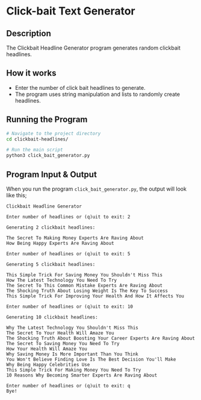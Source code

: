 # Click-bait Text Generator

## Description

The Clickbait Headline Generator program generates random clickbait headlines.

## How it works

- Enter the number of click bait headlines to generate.
- The program uses string manipulation and lists to randomly create headlines.

## Running the Program

```bash
# Navigate to the project directory
cd clickbait-headlines/

# Run the main script
python3 click_bait_generator.py
```

## Program Input & Output

When you run the program `click_bait_generator.py`, the output will look like this;

```
Clickbait Headline Generator

Enter number of headlines or (q)uit to exit: 2

Generating 2 clickbait headlines:

The Secret To Making Money Experts Are Raving About
How Being Happy Experts Are Raving About

Enter number of headlines or (q)uit to exit: 5

Generating 5 clickbait headlines:

This Simple Trick For Saving Money You Shouldn't Miss This
How The Latest Technology You Need To Try
The Secret To This Common Mistake Experts Are Raving About
The Shocking Truth About Losing Weight Is The Key To Success
This Simple Trick For Improving Your Health And How It Affects You

Enter number of headlines or (q)uit to exit: 10

Generating 10 clickbait headlines:

Why The Latest Technology You Shouldn't Miss This
The Secret To Your Health Will Amaze You
The Shocking Truth About Boosting Your Career Experts Are Raving About
The Secret To Saving Money You Need To Try
How Your Health Will Amaze You
Why Saving Money Is More Important Than You Think
You Won't Believe Finding Love Is The Best Decision You'll Make
Why Being Happy Celebrities Use
This Simple Trick For Making Money You Need To Try
10 Reasons Why Becoming Smarter Experts Are Raving About

Enter number of headlines or (q)uit to exit: q
Bye!
```